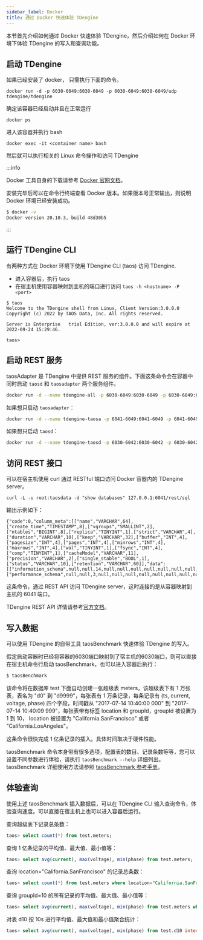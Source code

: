```yaml
---
sidebar_label: Docker
title: 通过 Docker 快速体验 TDengine
---
```


本节首先介绍如何通过 Docker 快速体验 TDengine，然后介绍如何在 Docker 环境下体验 TDengine 的写入和查询功能。

## 启动 TDengine

如果已经安装了 docker， 只需执行下面的命令。

```shell
docker run -d -p 6030-6049:6030-6049 -p 6030-6049:6030-6049/udp tdengine/tdengine
```

确定该容器已经启动并且在正常运行

```shell
docker ps
```

进入该容器并执行 bash

```shell
docker exec -it <container name> bash
```

然后就可以执行相关的 Linux 命令操作和访问 TDengine

:::info

Docker 工具自身的下载请参考 [Docker 官网文档](https://docs.docker.com/get-docker/)。

安装完毕后可以在命令行终端查看 Docker 版本。如果版本号正常输出，则说明 Docker 环境已经安装成功。

```bash
$ docker -v
Docker version 20.10.3, build 48d30b5
```

:::

## 运行 TDengine CLI

有两种方式在 Docker 环境下使用 TDengine CLI (taos) 访问 TDengine. 
- 进入容器后，执行 taos 
- 在宿主机使用容器映射到主机的端口进行访问 `taos -h <hostname> -P <port>`

```
$ taos
Welcome to the TDengine shell from Linux, Client Version:3.0.0.0
Copyright (c) 2022 by TAOS Data, Inc. All rights reserved.

Server is Enterprise   trial Edition, ver:3.0.0.0 and will expire at 2022-09-24 15:29:46.

taos> 

```


## 启动 REST 服务

taosAdapter 是 TDengine 中提供 REST 服务的组件。下面这条命令会在容器中同时启动 `taosd` 和 `taosadapter` 两个服务组件。

```bash
docker run -d --name tdengine-all -p 6030-6049:6030-6049 -p 6030-6049:6030-6049/udp tdengine/tdengine
```

如果想只启动 `taosadapter`：

```bash
docker run -d --name tdengine-taosa -p 6041-6049:6041-6049 -p 6041-6049:6041-6049/udp -e TAOS_FIRST_EP=tdengine-all tdengine/tdengine:3.0.0.0 taosadapter
```

如果想只启动 `taosd`：

```bash
docker run -d --name tdengine-taosd -p 6030-6042:6030-6042 -p 6030-6042:6030-6042/udp -e TAOS_DISABLE_ADAPTER=true tdengine/tdengine:3.0.0.0
```

## 访问 REST 接口

可以在宿主机使用 curl 通过 RESTful 端口访问 Docker 容器内的 TDengine server。

```
curl -L -u root:taosdata -d "show databases" 127.0.0.1:6041/rest/sql
```

输出示例如下：

```
{"code":0,"column_meta":[["name","VARCHAR",64],["create_time","TIMESTAMP",8],["vgroups","SMALLINT",2],["ntables","BIGINT",8],["replica","TINYINT",1],["strict","VARCHAR",4],["duration","VARCHAR",10],["keep","VARCHAR",32],["buffer","INT",4],["pagesize","INT",4],["pages","INT",4],["minrows","INT",4],["maxrows","INT",4],["wal","TINYINT",1],["fsync","INT",4],["comp","TINYINT",1],["cacheModel","VARCHAR",11],["precision","VARCHAR",2],["single_stable","BOOL",1],["status","VARCHAR",10],["retention","VARCHAR",60]],"data":[["information_schema",null,null,14,null,null,null,null,null,null,null,null,null,null,null,null,null,null,null,null,"ready"],["performance_schema",null,null,3,null,null,null,null,null,null,null,null,null,null,null,null,null,null,null,null,"ready"]],"rows":2}
```

这条命令，通过 REST API 访问 TDengine server，这时连接的是从容器映射到主机的 6041 端口。

TDengine REST API 详情请参考[官方文档](/reference/rest-api/)。

## 写入数据

可以使用 TDengine 的自带工具 taosBenchmark 快速体验 TDengine 的写入。

假定启动容器时已经将容器的6030端口映射到了宿主机的6030端口，则可以直接在宿主机命令行启动 taosBenchmark，也可以进入容器后执行：

   ```bash
   $ taosBenchmark
   
   ```

   该命令将在数据库 test 下面自动创建一张超级表 meters，该超级表下有 1 万张表，表名为 "d0" 到 "d9999"，每张表有 1 万条记录，每条记录有 (ts, current, voltage, phase) 四个字段，时间戳从 "2017-07-14 10:40:00 000" 到 "2017-07-14 10:40:09 999"，每张表带有标签 location 和 groupId，groupId 被设置为 1 到 10， location 被设置为 "California.SanFrancisco" 或者 "California.LosAngeles"。

   这条命令很快完成 1 亿条记录的插入。具体时间取决于硬件性能。

   taosBenchmark 命令本身带有很多选项，配置表的数目、记录条数等等，您可以设置不同参数进行体验，请执行 `taosBenchmark --help` 详细列出。taosBenchmark 详细使用方法请参照 [taosBenchmark 参考手册](../../reference/taosbenchmark)。

## 体验查询

使用上述 taosBenchmark 插入数据后，可以在 TDengine CLI 输入查询命令，体验查询速度。可以直接在宿主机上也可以进入容器后运行。

查询超级表下记录总条数：

```sql
taos> select count(*) from test.meters;
```

查询 1 亿条记录的平均值、最大值、最小值等：

```sql
taos> select avg(current), max(voltage), min(phase) from test.meters;
```

查询 location="California.SanFrancisco" 的记录总条数：

```sql
taos> select count(*) from test.meters where location="California.SanFrancisco";
```

查询 groupId=10 的所有记录的平均值、最大值、最小值等：

```sql
taos> select avg(current), max(voltage), min(phase) from test.meters where groupId=10;
```

对表 d10 按 10s 进行平均值、最大值和最小值聚合统计：

```sql
taos> select avg(current), max(voltage), min(phase) from test.d10 interval(10s);
```